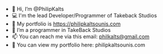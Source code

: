- 👋 Hi, I’m @PhilipKalts
- 💻 I'm the lead Developer/Programmer of Takeback Studios
- 👀 My portfolio is https://philipkaltsounis.com
- 💞️ I’m a programmer in TakeBack Studios
- 📫 You can reach me via this email: philkalts@gmail.com
- 💎 You can view my portfolio here: philipkaltsounis.com

<!---
PhilipKalts/PhilipKalts is a ✨ special ✨ repository because its `README.md` (this file) appears on your GitHub profile.
You can click the Preview link to take a look at your changes.
--->
